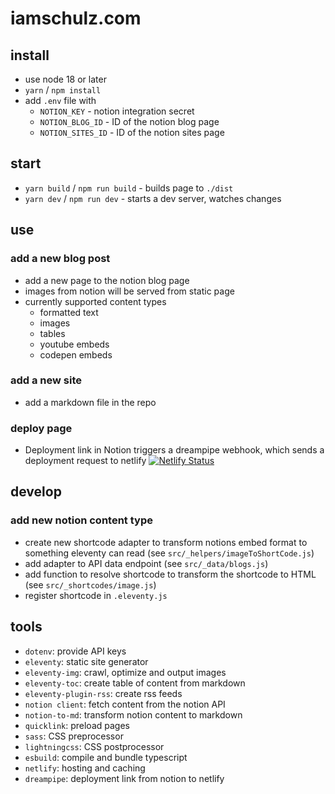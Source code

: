 # iamschulz.com

## install

-   use node 18 or later
-   `yarn` / `npm install`
-   add `.env` file with
    -   `NOTION_KEY` - notion integration secret
    -   `NOTION_BLOG_ID` - ID of the notion blog page
    -   `NOTION_SITES_ID` - ID of the notion sites page

## start

-   `yarn build` / `npm run build` - builds page to `./dist`
-   `yarn dev` / `npm run dev` - starts a dev server, watches changes

## use

### add a new blog post

-   add a new page to the notion blog page
-   images from notion will be served from static page
-   currently supported content types
    -   formatted text
    -   images
    -   tables
    -   youtube embeds
    -   codepen embeds

### add a new site

-   add a markdown file in the repo

### deploy page

-   Deployment link in Notion triggers a dreampipe webhook, which sends a deployment request to netlify
    [![Netlify Status](https://api.netlify.com/api/v1/badges/d5df8844-fba4-41f2-9549-cf1e61035bf0/deploy-status)](https://app.netlify.com/sites/iamschulz-11ty/deploys)

## develop

### add new notion content type

-   create new shortcode adapter to transform notions embed format to something eleventy can read (see `src/_helpers/imageToShortCode.js`)
-   add adapter to API data endpoint (see `src/_data/blogs.js`)
-   add function to resolve shortcode to transform the shortcode to HTML (see `src/_shortcodes/image.js`)
-   register shortcode in `.eleventy.js`

## tools

-   `dotenv`: provide API keys
-   `eleventy`: static site generator
-   `eleventy-img`: crawl, optimize and output images
-   `eleventy-toc`: create table of content from markdown
-   `eleventy-plugin-rss`: create rss feeds
-   `notion client`: fetch content from the notion API
-   `notion-to-md`: transform notion content to markdown
-   `quicklink`: preload pages
-   `sass`: CSS preprocessor
-   `lightningcss`: CSS postprocessor
-   `esbuild`: compile and bundle typescript
-   `netlify`: hosting and caching
-   `dreampipe`: deployment link from notion to netlify
